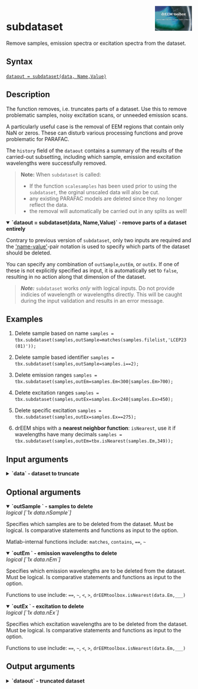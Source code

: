 <img src="top right corner logo.png" width="100" height="auto" align="right"/>

# subdataset
Remove samples, emission spectra or excitation spectra from the dataset.



## Syntax

[`dataout = subdataset(data, Name,Value)`](#syntax1)


## Description

The function removes, i.e. truncates parts of a dataset. Use this to remove problematic samples, noisy excitation scans, or unneeded emission scans.

A particularly useful case is the removal of EEM regions that contain only NaN or zeros. These can disturb various processing functions and prove problematic for PARAFAC.


The `history` field of the `dataout` contains a summary of the results of the carried-out subsetting, including which sample, emission and excitation wavelengths were successfully removed. 

> **Note:** When `subdataset` is called:
> 
> * If the function `scalesamples` has been used prior to using the `subdataset`, the orginal unscaled data will also be cut.
> * any existing PARAFAC models are deleted since they no longer reflect the data.
> * the removal will automatically be carried out in any splits as well!

<details open>
<summary><b>`dataout = subdataset(data, Name,Value)` - remove parts of a dataset entirely</b>
</summary>

Contrary to previous version of `subdataset`, only two inputs are required and the ['name-value'](#NameValue)-pair notation is used to specify which parts of the dataset should be deleted.

You can specify any combination of `outSample`,`outEm`, or `outEx`. If one of these is not explicitly specified as input, it is automatically set to `false`, resulting in no action along that dimension of the dataset.

> ***Note:*** `subdataset` works _only_ with logical inputs. Do not provide indicies of wavelength or wavelengths directly. This will be caught during the input validation and results in an error message.

</details>




## Examples

1. Delete sample based on name
`samples = tbx.subdataset(samples,outSample=matches(samples.filelist,'LCEP23 (01)'));`

2. Delete sample based identifier
`samples = tbx.subdataset(samples,outSample=samples.i==2);`

3. Delete emission ranges
`samples = tbx.subdataset(samples,outEm=samples.Em<300|samples.Em>700);
`
4. Delete excitation ranges
`samples = tbx.subdataset(samples,outEx=samples.Ex<240|samples.Ex>450);`

5. Delete specific excitation
`samples = tbx.subdataset(samples,outEx=samples.Ex==275);`

6. drEEM ships with a <strong>nearest neighbor function</strong>: `isNearest`, use it if wavelengths have many decimals
`samples = tbx.subdataset(samples,outEm=tbx.isNearest(samples.Em,349));`


## Input arguments

<details>
    <summary><b>`data` - dataset to truncate</b></summary>
    <i>drEEMdataset</i>
        
A dataset of the class `drEEMdataset` that passes the validation function `tbx.validatedataset(data)`. 

</details>

## Optional arguments
<details open>
    <summary><b>`outSample ` - samples to delete</b></summary>
    <i>logical [`1x data.nSample`]</i>
        
Specifies which samples are to be deleted from the dataset. Must be logical. Is comparative statements and functions as input to the option.

Matlab-internal functions include: `matches`, `contains`, `==`, `~` 

</details>

<details open>
    <summary><b>`outEm ` - emission wavelengths to delete</b></summary>
    <i>logical [`1x data.nEm`]</i>
        
Specifies which emission wavelengths are to be deleted from the dataset. Must be logical. Is comparative statements and functions as input to the option.

Functions to use include: `==`, `~`, `<`, `>`, `drEEMtoolbox.isNearest(data.Em,___)`

</details>

<details open>
    <summary><b>`outEx ` - excitation to delete</b></summary>
    <i>logical [`1x data.nEx`]</i>
        
Specifies which excitation wavelengths are to be deleted from the dataset. Must be logical. Is comparative statements and functions as input to the option.

Functions to use include: `==`, `~`, `<`, `>`, `drEEMtoolbox.isNearest(data.Em,___)`

</details>



## Output arguments
<details>
    <summary><b>`dataout` - truncated dataset</b></summary>
    <i>drEEMdataset</i>
        
A dataset of the class `drEEMdataset` that passes the validation function `tbx.validatedataset(dataout)`.

</details>